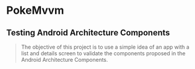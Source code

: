 # PokeMvvm
## Testing Android Architecture Components

>The objective of this project is to use a simple idea of an app with a list and details screen 
>to validate the components proposed in the Android Architecture Components.
